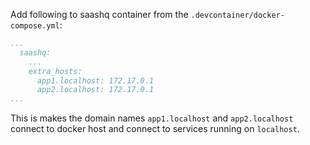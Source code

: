 Add following to saashq container from the `.devcontainer/docker-compose.yml`:

```yaml
...
  saashq:
    ...
    extra_hosts:
      app1.localhost: 172.17.0.1
      app2.localhost: 172.17.0.1
...
```

This is makes the domain names `app1.localhost` and `app2.localhost` connect to docker host and connect to services running on `localhost`.
